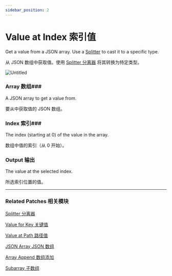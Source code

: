 ```yaml
---
sidebar_position: 2
---
```


# Value at Index 索引值

Get a value from a JSON array. Use a [Splitter](../Utility/Splitter) to cast it to a specific type.

从 JSON 数组中获取值。使用 [Splitter 分离器](../Utility/Splitter)  将其转换为特定类型。

![Untitled](https://s3.us-west-2.amazonaws.com/secure.notion-static.com/af6061f5-a41b-4b5b-a012-038641e3dac3/Untitled.png?X-Amz-Algorithm=AWS4-HMAC-SHA256&X-Amz-Content-Sha256=UNSIGNED-PAYLOAD&X-Amz-Credential=AKIAT73L2G45EIPT3X45%2F20220602%2Fus-west-2%2Fs3%2Faws4_request&X-Amz-Date=20220602T164954Z&X-Amz-Expires=86400&X-Amz-Signature=a61c301f4b8fcbc6ba768e9f5e8fee6f33a585e22fa84a4ce2771d6eb116857a&X-Amz-SignedHeaders=host&response-content-disposition=filename%20%3D%22Untitled.png%22&x-id=GetObject)

### Array 数组### 

A JSON array to get a value from.

要从中获取值的 JSON 数组。

### Index 索引### 

The index (starting at 0) of the value in the array.

数组中值的索引（从 0 开始）。

### Output 输出

The value at the selected index.

所选索引位置的值。

------

### Related Patches 相关模块

[Splitter 分离器](../Utility/Splitter)

[Value for Key 关键值](./Value%20for%20Key)

[Value at Path 路径值](./Value%20at%20Path)

[JSON Array JSON 数组](./JSON%20Array)

[Array Append 数组添加](./Array%20Append)

[Subarray 子数组](./Subarray)
